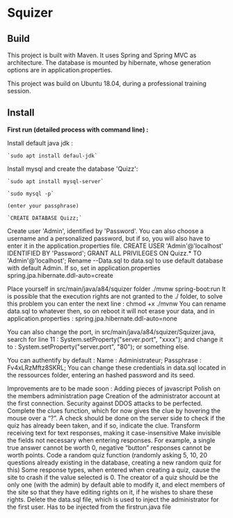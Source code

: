 # Squizer

## Build
This project is built with Maven. It uses Spring and Spring MVC as architecture. The database is mounted by hibernate, whose generation options are in application.properties.

This project was build on Ubuntu 18.04, during a professional training session.

## Install
__First run (detailed process with command line) :__

Install default java jdk :

    `sudo apt install defaul-jdk` 

Install mysql and create the database 'Quizz':

    `sudo apt install mysql-server`
    
    `sudo mysql -p`
    
    (enter your passphrase)
    
    `CREATE DATABASE Quizz;`
Create user 'Admin', identified by 'Password'. You can also choose a username and a personalized password, but if so, you will also have to enter it in the application.properties file.
    CREATE USER 'Admin'@'localhost' IDENTIFIED BY 'Password';
    GRANT ALL PRIVILEGES ON Quizz.* TO 'Admin'@'localhost';
Rename --Data.sql to data.sql to use default database with default Admin. If so, set in application.properties 
spring.jpa.hibernate.ddl-auto=create

Place yourself in src/main/java/a84/squizer folder
    ./mvnw spring-boot:run
It is possible that the execution rights are not granted to the ./ folder, to solve this problem you can enter the next line :
    chmod +x ./mvnw
You can rename data.sql to whatever then, so on reboot it will not erase your data, and in application.properties :
spring.jpa.hibernate.ddl-auto=none

You can also change the port, in src/main/java/a84/squizer/Squizer.java, search for line 11 :
		System.setProperty("server.port", "xxxx");
and change it to :
		System.setProperty("server.port", "80");
or something else.

You can authentify by default : 
Name : Administrateur;
Passphrase : Fv4xLRzMftz8SKRL;
You can change these credentials in data.sql located in the ressources folder, entering an hashed password and its seed.








Improvements are to be made soon : 
Adding pieces of javascript
Polish on the members administration page
Creation of the administrator account at the first connection.
Security against DDOS attacks to be perfected.
Complete the clues function, which for now gives the clue by hovering the mouse over a “?”. A check should be done on the server side to check if the quiz has already been taken, and if so, indicate the clue.
Transform receiving text for text responses, making it case-insensitive
Make invisible the fields not necessary when entering responses. For example, a single true answer cannot be worth 0, negative “button” responses cannot be worth points.
Code a random quiz function (randomly asking 5, 10, 20 questions already existing in the database, creating a new random quiz for this)
Some response types, when entered when creating a quiz, cause the site to crash if the value selected is 0.
The creator of a quiz should be the only one (with the admin) by default able to modify it, and elect members of the site so that they have editing rights on it, if he wishes to share these rights.
Delete the data.sql file, which is used to inject the administrator for the first user. Has to be injected from the firstrun.java file
